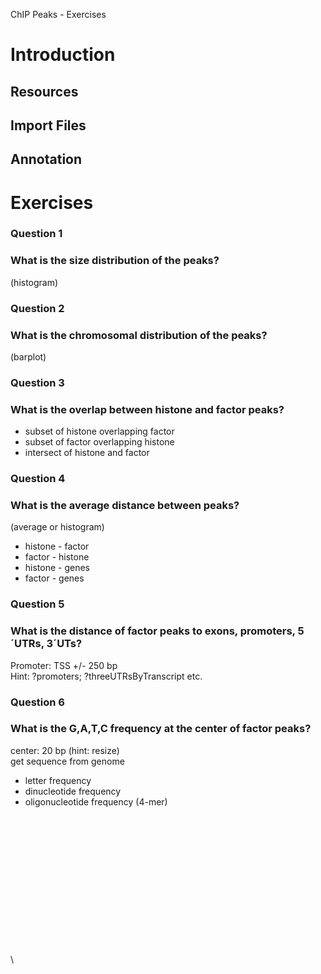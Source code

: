 ChIP Peaks - Exercises


# Introduction

## Resources

## Import Files

## Annotation



# Exercises


### Question 1

### What is the size distribution of the peaks?
(histogram)



### Question 2

### What is the chromosomal distribution of the peaks?
(barplot)


### Question 3

### What is the overlap between histone and factor peaks?
* subset of histone overlapping factor
* subset of factor overlapping histone
* intersect of histone and factor



### Question 4

### What is the average distance between peaks?
(average or histogram) <br>

* histone - factor
* factor - histone
* histone - genes
* factor - genes



### Question 5

### What is the distance of factor peaks to exons, promoters, 5´UTRs, 3´UTs?
Promoter: TSS +/- 250 bp <br>
Hint: ?promoters; ?threeUTRsByTranscript etc.



### Question 6

### What is the G,A,T,C frequency at the center of factor peaks?
center: 20 bp (hint: resize) <br>
get sequence from genome <br>

* letter frequency
* dinucleotide frequency 
* oligonucleotide frequency (4-mer) 


\
\
\
\
\
\
\
\
\
\
\
\
\
\
